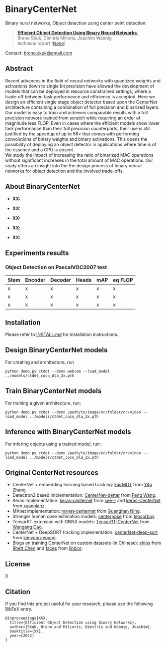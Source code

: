 # BinaryCenterNet

Binary nural networks, Object detection using center point detection:

> [**Efficient Object Detection Using Binary Neural Networks**](http://arxiv.org/abs/1904.07850),            
> Breno Skuk, Dimitris Milioris, Joachim Wabnig         
> *technical report ([None](None))*  

 


Contact: [breno.skuk@gmail.com](mailto:breno.skuk@gmail.com) 


## Abstract 

Recent advances in the field of neural networks with quantized weights and activations down to single bit precision have allowed the development of models that can be deployed in resource constrained settings, where a trade-off between task performance and efficiency is accepted.
Here we design an efficient single stage object detector based upon the CenterNet architecture containing a combination of full precision and binarized layers. Our model is easy to train and  achieves comparable results with a full precision network trained from scratch while requiring an order of magnitude less FLOP. 
Even in cases where the efficient models show lower task performance than their full precision counterparts, their use is still justified by the speedup of up to 58$\times$ that comes with performing convolutions of binary weights and binary activations. This opens the possibility of deploying an object detector in applications where time is of the essence and a GPU is absent.  
We study the impact of increasing the ratio of binarized MAC operations without significant increases in the total amount of MAC operations. Our study offers an insight into the the design process of binary neural networks for object detection and the involved trade-offs. 

## About BinaryCenterNet

- **XX:** 

- **XX:** 

- **XX:** 

- **XX**: 

- **XX:** 

## Experiments results

### Object Detection on PascalVOC2007 test

| Stem | Encoder | Decoder | Heads |  mAP | eq FLOP |
| -----|---------|---------|-------|------|-----------------|
| x    |x        | x       |   x   |   x  |      x          |
| x    |x        | x       |   x   |   x  |      x          |
| x    |x        | x       |   x   |   x  |      x          |


## Installation

Please refer to [INSTALL.md](readme/INSTALL.md) for installation instructions.

## Design BinaryCenterNet models

For creating and architecture, run     

~~~
python demo.py ctdet --demo webcam --load_model ../models/ctdet_coco_dla_2x.pth
~~~

## Train BinaryCenterNet models


For training a given architecture, run:

~~~
python demo.py ctdet --demo /path/to/image/or/folder/or/video --load_model ../models/ctdet_coco_dla_2x.pth
~~~

## Inference with BinaryCenterNet models

For infering objects using a trained model, run:

~~~
python demo.py ctdet --demo /path/to/image/or/folder/or/video --load_model ../models/ctdet_coco_dla_2x.pth
~~~

## Original CenterNet resources

- CenterNet + embedding learning based tracking: [FairMOT](https://github.com/ifzhang/FairMOT) from [Yifu Zhang](https://github.com/ifzhang).
- Detectron2 based implementation: [CenterNet-better](https://github.com/FateScript/CenterNet-better) from [Feng Wang](https://github.com/FateScript).
- Keras Implementation: [keras-centernet](https://github.com/see--/keras-centernet) from [see--](https://github.com/see--) and [keras-CenterNet](https://github.com/xuannianz/keras-CenterNet) from [xuannianz](https://github.com/xuannianz).
- MXnet implementation: [mxnet-centernet](https://github.com/Guanghan/mxnet-centernet) from [Guanghan Ning](https://github.com/Guanghan).
- Stronger human open estimation models: [centerpose](https://github.com/tensorboy/centerpose) from [tensorboy](https://github.com/tensorboy).
- TensorRT extension with ONNX models: [TensorRT-CenterNet](https://github.com/CaoWGG/TensorRT-CenterNet) from [Wengang Cao](https://github.com/CaoWGG).
- CenterNet + DeepSORT tracking implementation: [centerNet-deep-sort](https://github.com/kimyoon-young/centerNet-deep-sort) from [kimyoon-young](https://github.com/kimyoon-young).
- Blogs on training CenterNet on custom datasets (in Chinese): [ships](https://blog.csdn.net/weixin_42634342/article/details/97756458) from [Rhett Chen](https://blog.csdn.net/weixin_42634342) and [faces](https://blog.csdn.net/weixin_41765699/article/details/100118353) from [linbior](https://me.csdn.net/weixin_41765699).


## License

X

## Citation

If you find this project useful for your research, please use the following BibTeX entry.

    @inproceedings{XXX,
      title={Efficient Object Detection using Binary Networks},
      author={Skuk, Breno and Milioris, Dimitris and Wabnig, Joachim},
      booktitle={XX},
      year={2022}
    }